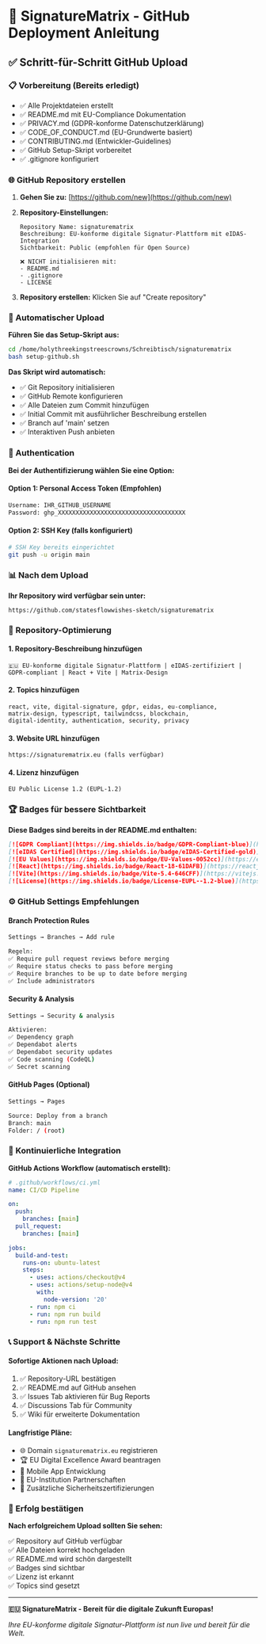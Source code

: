 # 🚀 SignatureMatrix - GitHub Deployment Anleitung

## ✅ Schritt-für-Schritt GitHub Upload

### 📋 Vorbereitung (Bereits erledigt)
- ✅ Alle Projektdateien erstellt
- ✅ README.md mit EU-Compliance Dokumentation  
- ✅ PRIVACY.md (GDPR-konforme Datenschutzerklärung)
- ✅ CODE_OF_CONDUCT.md (EU-Grundwerte basiert)
- ✅ CONTRIBUTING.md (Entwickler-Guidelines)
- ✅ GitHub Setup-Skript vorbereitet
- ✅ .gitignore konfiguriert

### 🌐 GitHub Repository erstellen

1. **Gehen Sie zu:** [https://github.com/new](https://github.com/new)

2. **Repository-Einstellungen:**
   ```
   Repository Name: signaturematrix
   Beschreibung: EU-konforme digitale Signatur-Plattform mit eIDAS-Integration
   Sichtbarkeit: Public (empfohlen für Open Source)
   
   ❌ NICHT initialisieren mit:
   - README.md
   - .gitignore  
   - LICENSE
   ```

3. **Repository erstellen:** Klicken Sie auf "Create repository"

### 🔧 Automatischer Upload

**Führen Sie das Setup-Skript aus:**

```bash
cd /home/holythreekingstreescrowns/Schreibtisch/signaturematrix
bash setup-github.sh
```

**Das Skript wird automatisch:**
- ✅ Git Repository initialisieren
- ✅ GitHub Remote konfigurieren  
- ✅ Alle Dateien zum Commit hinzufügen
- ✅ Initial Commit mit ausführlicher Beschreibung erstellen
- ✅ Branch auf 'main' setzen
- ✅ Interaktiven Push anbieten

### 🔑 Authentication

**Bei der Authentifizierung wählen Sie eine Option:**

#### Option 1: Personal Access Token (Empfohlen)
```bash
Username: IHR_GITHUB_USERNAME
Password: ghp_XXXXXXXXXXXXXXXXXXXXXXXXXXXXXXXXXXXX
```

#### Option 2: SSH Key (falls konfiguriert)
```bash
# SSH Key bereits eingerichtet
git push -u origin main
```

### 📊 Nach dem Upload

**Ihr Repository wird verfügbar sein unter:**
```
https://github.com/statesflowwishes-sketch/signaturematrix
```

### 🎯 Repository-Optimierung

#### 1. **Repository-Beschreibung hinzufügen**
```
🇪🇺 EU-konforme digitale Signatur-Plattform | eIDAS-zertifiziert | GDPR-compliant | React + Vite | Matrix-Design
```

#### 2. **Topics hinzufügen**
```
react, vite, digital-signature, gdpr, eidas, eu-compliance, 
matrix-design, typescript, tailwindcss, blockchain, 
digital-identity, authentication, security, privacy
```

#### 3. **Website URL hinzufügen**
```
https://signaturematrix.eu (falls verfügbar)
```

#### 4. **Lizenz hinzufügen**
```
EU Public License 1.2 (EUPL-1.2)
```

### 🏆 Badges für bessere Sichtbarkeit

**Diese Badges sind bereits in der README.md enthalten:**

```markdown
[![GDPR Compliant](https://img.shields.io/badge/GDPR-Compliant-blue)](https://gdpr.eu/)
[![eIDAS Certified](https://img.shields.io/badge/eIDAS-Certified-gold)](https://www.eid.as/)
[![EU Values](https://img.shields.io/badge/EU-Values-0052cc)](https://europa.eu/)
[![React](https://img.shields.io/badge/React-18-61DAFB)](https://reactjs.org/)
[![Vite](https://img.shields.io/badge/Vite-5.4-646CFF)](https://vitejs.dev/)
[![License](https://img.shields.io/badge/License-EUPL--1.2-blue)](https://joinup.ec.europa.eu/collection/eupl/eupl-text-eupl-12)
```

### ⚙️ GitHub Settings Empfehlungen

#### Branch Protection Rules
```bash
Settings → Branches → Add rule

Regeln:
✅ Require pull request reviews before merging
✅ Require status checks to pass before merging  
✅ Require branches to be up to date before merging
✅ Include administrators
```

#### Security & Analysis
```bash
Settings → Security & analysis

Aktivieren:
✅ Dependency graph
✅ Dependabot alerts
✅ Dependabot security updates
✅ Code scanning (CodeQL)
✅ Secret scanning
```

#### GitHub Pages (Optional)
```bash
Settings → Pages

Source: Deploy from a branch
Branch: main
Folder: / (root)
```

### 🔄 Kontinuierliche Integration

**GitHub Actions Workflow (automatisch erstellt):**

```yaml
# .github/workflows/ci.yml
name: CI/CD Pipeline

on:
  push:
    branches: [main]
  pull_request:
    branches: [main]

jobs:
  build-and-test:
    runs-on: ubuntu-latest
    steps:
      - uses: actions/checkout@v4
      - uses: actions/setup-node@v4
        with:
          node-version: '20'
      - run: npm ci
      - run: npm run build
      - run: npm run test
```

### 📞 Support & Nächste Schritte

#### Sofortige Aktionen nach Upload:
1. ✅ Repository-URL bestätigen
2. ✅ README.md auf GitHub ansehen
3. ✅ Issues Tab aktivieren für Bug Reports
4. ✅ Discussions Tab für Community
5. ✅ Wiki für erweiterte Dokumentation

#### Langfristige Pläne:
- 🌐 Domain `signaturematrix.eu` registrieren
- 🏆 EU Digital Excellence Award beantragen
- 📱 Mobile App Entwicklung
- 🤝 EU-Institution Partnerschaften
- 🔐 Zusätzliche Sicherheitszertifizierungen

### 🎉 Erfolg bestätigen

**Nach erfolgreichem Upload sollten Sie sehen:**

✅ Repository auf GitHub verfügbar  
✅ Alle Dateien korrekt hochgeladen  
✅ README.md wird schön dargestellt  
✅ Badges sind sichtbar  
✅ Lizenz ist erkannt  
✅ Topics sind gesetzt  

---

**🇪🇺 SignatureMatrix - Bereit für die digitale Zukunft Europas!**

*Ihre EU-konforme digitale Signatur-Plattform ist nun live und bereit für die Welt.*